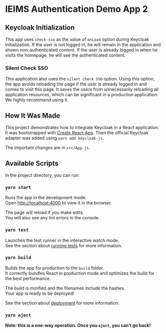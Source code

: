 # IEIMS Authentication Demo App 2

## Keycloak Initialization

This app uses `check-sso` as the value of `onLoad` option during Keycloak
initialization. If the user is not logged in, he will remain in the application
and shown non-authenticated content. If the user is already logged in when he
visits the homepage, he will see the authenticated content.

### Silent Check SSO

This application also uses the `silent check SSO` option. Using this option, the
app avoids reloading the page if the user is already logged in and comes to
visit this page. It saves the users from unnecessarily reloading all application
resources, which can be significant in a production application. We highly
recommend using it.

## How It Was Made

This project demonstrates how to integrate Keycloak in a React application. It was
bootstrapped with [Create React App](https://github.com/facebook/create-react-app).
Then the official Keycloak adapter was added using `yarn add keycloak-js`.

The important changes are in `src/App.js`.

## Available Scripts

In the project directory, you can run:

### `yarn start`

Runs the app in the development mode.\
Open [http://localhost:4000](http://localhost:4000) to view it in the browser.

The page will reload if you make edits.\
You will also see any lint errors in the console.

### `yarn test`

Launches the test runner in the interactive watch mode.\
See the section about [running tests](https://facebook.github.io/create-react-app/docs/running-tests) for more information.

### `yarn build`

Builds the app for production to the `build` folder.\
It correctly bundles React in production mode and optimizes the build for the best performance.

The build is minified and the filenames include the hashes.\
Your app is ready to be deployed!

See the section about [deployment](https://facebook.github.io/create-react-app/docs/deployment) for more information.

### `yarn eject`

**Note: this is a one-way operation. Once you `eject`, you can’t go back!**
